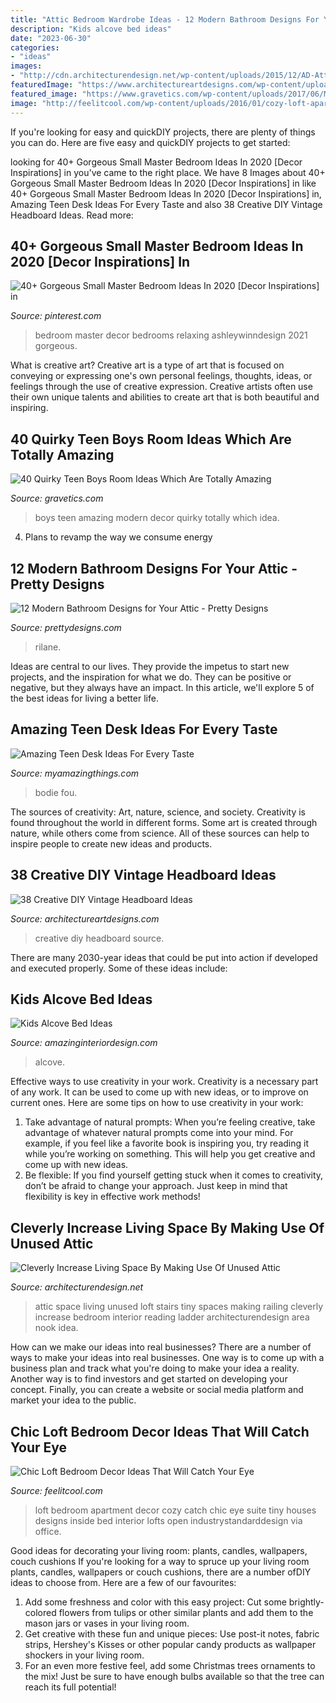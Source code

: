 ```yaml
---
title: "Attic Bedroom Wardrobe Ideas - 12 Modern Bathroom Designs For Your Attic"
description: "Kids alcove bed ideas"
date: "2023-06-30"
categories:
- "ideas"
images:
- "http://cdn.architecturendesign.net/wp-content/uploads/2015/12/AD-Attic-Living-Space-Design-19.jpg"
featuredImage: "https://www.architectureartdesigns.com/wp-content/uploads/2013/09/14.jpg"
featured_image: "https://www.gravetics.com/wp-content/uploads/2017/06/Modern-Room-Decor-Idea.jpg"
image: "http://feelitcool.com/wp-content/uploads/2016/01/cozy-loft-apartment-decor.jpg"
---
```



If you're looking for easy and quickDIY projects, there are plenty of things you can do. Here are five easy and quickDIY projects to get started: 

	

		
looking for 40+ Gorgeous Small Master Bedroom Ideas In 2020 [Decor Inspirations] in you've came to the right place. We have 8 Images about 40+ Gorgeous Small Master Bedroom Ideas In 2020 [Decor Inspirations] in like 40+ Gorgeous Small Master Bedroom Ideas In 2020 [Decor Inspirations] in, Amazing Teen Desk Ideas For Every Taste and also 38 Creative DIY Vintage Headboard Ideas. Read more:
		
    
## 40+ Gorgeous Small Master Bedroom Ideas In 2020 [Decor Inspirations] In

<img loading=lazy src="https://i.pinimg.com/736x/1b/9b/da/1b9bda252911ab975f9e6ebe2678117e.jpg" onerror="this.onerror=null;this.src='https://tse1.mm.bing.net/th?id=OIP.QTAoqLf-d_34mlScTsjvZgHaLE&amp;pid=15.1';" alt="40+ Gorgeous Small Master Bedroom Ideas In 2020 [Decor Inspirations] in">

_Source: pinterest.com_

>bedroom master decor bedrooms relaxing ashleywinndesign 2021 gorgeous. 

	

What is creative art?
Creative art is a type of art that is focused on conveying or expressing one's own personal feelings, thoughts, ideas, or feelings through the use of creative expression. Creative artists often use their own unique talents and abilities to create art that is both beautiful and inspiring.

    
## 40 Quirky Teen Boys Room Ideas Which Are Totally Amazing

<img loading=lazy src="https://www.gravetics.com/wp-content/uploads/2017/06/Modern-Room-Decor-Idea.jpg" onerror="this.onerror=null;this.src='https://tse1.mm.bing.net/th?id=OIP.yDBP20Ouolsrns_n4IY1NgHaLI&amp;pid=15.1';" alt="40 Quirky Teen Boys Room Ideas Which Are Totally Amazing">

_Source: gravetics.com_

>boys teen amazing modern decor quirky totally which idea. 

	

4. Plans to revamp the way we consume energy 

    
## 12 Modern Bathroom Designs For Your Attic - Pretty Designs

<img loading=lazy src="https://www.prettydesigns.com/wp-content/uploads/2014/12/Rilane.jpg" onerror="this.onerror=null;this.src='https://tse4.mm.bing.net/th?id=OIP.o8EHi0_YNXg2Bziq0fpv0wHaJ4&amp;pid=15.1';" alt="12 Modern Bathroom Designs for Your Attic - Pretty Designs">

_Source: prettydesigns.com_

>rilane. 

	

Ideas are central to our lives. They provide the impetus to start new projects, and the inspiration for what we do. They can be positive or negative, but they always have an impact. In this article, we'll explore 5 of the best ideas for living a better life.

    
## Amazing Teen Desk Ideas For Every Taste

<img loading=lazy src="https://myamazingthings.com/wp-content/uploads/2017/09/teen-desk-1.jpg" onerror="this.onerror=null;this.src='https://tse4.mm.bing.net/th?id=OIP.eHNTwPZxNoqM6kQiM2h2NwHaKp&amp;pid=15.1';" alt="Amazing Teen Desk Ideas For Every Taste">

_Source: myamazingthings.com_

>bodie fou. 

	

The sources of creativity: Art, nature, science, and society.
Creativity is found throughout the world in different forms. Some art is created through nature, while others come from science. All of these sources can help to inspire people to create new ideas and products.

    
## 38 Creative DIY Vintage Headboard Ideas

<img loading=lazy src="https://www.architectureartdesigns.com/wp-content/uploads/2013/09/14.jpg" onerror="this.onerror=null;this.src='https://tse4.mm.bing.net/th?id=OIP.XDkjkD-382ExQ6yTODDYWwHaJ4&amp;pid=15.1';" alt="38 Creative DIY Vintage Headboard Ideas">

_Source: architectureartdesigns.com_

>creative diy headboard source. 

	

There are many 2030-year ideas that could be put into action if developed and executed properly. Some of these ideas include:

    
## Kids Alcove Bed Ideas

<img loading=lazy src="http://www.amazinginteriordesign.com/wp-content/uploads/2020/08/4-18.jpg" onerror="this.onerror=null;this.src='https://tse2.mm.bing.net/th?id=OIP.eEzIn8wzRFKhYv1ntcSgUgHaLH&amp;pid=15.1';" alt="Kids Alcove Bed Ideas">

_Source: amazinginteriordesign.com_

>alcove. 

	

Effective ways to use creativity in your work.
Creativity is a necessary part of any work. It can be used to come up with new ideas, or to improve on current ones. Here are some tips on how to use creativity in your work: 
1. Take advantage of natural prompts: When you’re feeling creative, take advantage of whatever natural prompts come into your mind. For example, if you feel like a favorite book is inspiring you, try reading it while you’re working on something. This will help you get creative and come up with new ideas. 
2. Be flexible: If you find yourself getting stuck when it comes to creativity, don’t be afraid to change your approach. Just keep in mind that flexibility is key in effective work methods! 

    
## Cleverly Increase Living Space By Making Use Of Unused Attic

<img loading=lazy src="http://cdn.architecturendesign.net/wp-content/uploads/2015/12/AD-Attic-Living-Space-Design-19.jpg" onerror="this.onerror=null;this.src='https://tse2.mm.bing.net/th?id=OIP.uFU7mKTH0Udx7MIJ_xvSzgHaLH&amp;pid=15.1';" alt="Cleverly Increase Living Space By Making Use Of Unused Attic">

_Source: architecturendesign.net_

>attic space living unused loft stairs tiny spaces making railing cleverly increase bedroom interior reading ladder architecturendesign area nook idea. 

	

How can we make our ideas into real businesses?
There are a number of ways to make your ideas into real businesses. One way is to come up with a business plan and track what you're doing to make your idea a reality. Another way is to find investors and get started on developing your concept. Finally, you can create a website or social media platform and market your idea to the public.

    
## Chic Loft Bedroom Decor Ideas That Will Catch Your Eye

<img loading=lazy src="http://feelitcool.com/wp-content/uploads/2016/01/cozy-loft-apartment-decor.jpg" onerror="this.onerror=null;this.src='https://tse2.mm.bing.net/th?id=OIP.F6uheL5ZqRJ5HiRDKsXfbwHaJ3&amp;pid=15.1';" alt="Chic Loft Bedroom Decor Ideas That Will Catch Your Eye">

_Source: feelitcool.com_

>loft bedroom apartment decor cozy catch chic eye suite tiny houses designs inside bed interior lofts open industrystandarddesign via office. 

	

Good ideas for decorating your living room: plants, candles, wallpapers, couch cushions
If you're looking for a way to spruce up your living room plants, candles, wallpapers or couch cushions, there are a number ofDIY ideas to choose from. Here are a few of our favourites: 
1. Add some freshness and color with this easy project: Cut some brightly-colored flowers from tulips or other similar plants and add them to the mason jars or vases in your living room. 
2. Get creative with these fun and unique pieces: Use post-it notes, fabric strips, Hershey's Kisses or other popular candy products as wallpaper shockers in your living room. 
3. For an even more festive feel, add some Christmas trees ornaments to the mix! Just be sure to have enough bulbs available so that the tree can reach its full potential!

